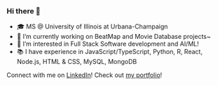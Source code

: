 ### Hi there 👋

<!--
**trentzhang/trentzhang** is a ✨ _special_ ✨ repository because its `README.md` (this file) appears on your GitHub profile.

Here are some ideas to get you started:

- 🔭 I’m currently working on ...
- 🌱 I’m currently learning ...
- 👯 I’m looking to collaborate on ...
- 🤔 I’m looking for help with ...
- 💬 Ask me about ...
- 📫 How to reach me: ...
- 😄 Pronouns: ...
- ⚡ Fun fact: ...
-->

- 🎓 MS @ University of Illinois at Urbana-Champaign 
- 🔭 I’m currently working on BeatMap and Movie Database projects~
- 👀 I’m interested in Full Stack Software development and AI/ML!
- 📚 I have experience in JavaScript/TypeScript, Python, R, React, Node.js, HTML & CSS, MySQL, MongoDB

Connect with me on [LinkedIn](https://www.linkedin.com/in/trent-zhang-him/)! Check out [my portfolio](https://trentzhang.vercel.app/)!
